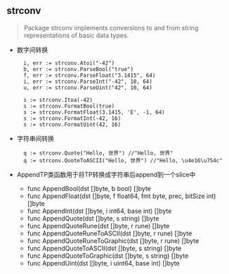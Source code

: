 ## strconv
> Package strconv implements conversions to and from string representations of basic data types.

- 数字间转换

        i, err := strconv.Atoi("-42")
        b, err := strconv.ParseBool("true")
        f, err := strconv.ParseFloat("3.1415", 64)
        i, err := strconv.ParseInt("-42", 10, 64)
        u, err := strconv.ParseUint("42", 10, 64)
        
        s := strconv.Itoa(-42)
        s := strconv.FormatBool(true)
        s := strconv.FormatFloat(3.1415, 'E', -1, 64)
        s := strconv.FormatInt(-42, 16)
        s := strconv.FormatUint(42, 16)
- 字符串间转换

		q := strconv.Quote("Hello, 世界") //"Hello, 世界"
		q := strconv.QuoteToASCII("Hello, 世界") //"Hello, \u4e16\u754c"
- AppendTP类函数用于将TP转换成字符串后append到一个slice中
	- func AppendBool(dst []byte, b bool) []byte
	- func AppendFloat(dst []byte, f float64, fmt byte, prec, bitSize int) []byte
	- func AppendInt(dst []byte, i int64, base int) []byte
	- func AppendQuote(dst []byte, s string) []byte
	- func AppendQuoteRune(dst []byte, r rune) []byte
	- func AppendQuoteRuneToASCII(dst []byte, r rune) []byte
	- func AppendQuoteRuneToGraphic(dst []byte, r rune) []byte
	- func AppendQuoteToASCII(dst []byte, s string) []byte
	- func AppendQuoteToGraphic(dst []byte, s string) []byte
	- func AppendUint(dst []byte, i uint64, base int) []byte
